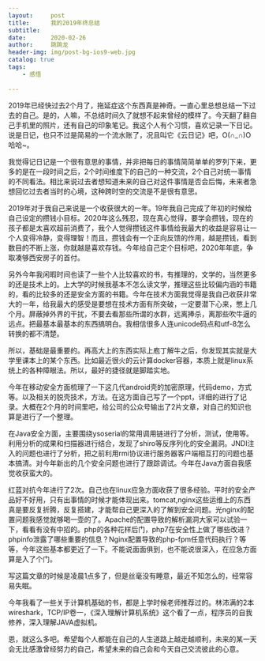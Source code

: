 ```yaml
---
layout:     post
title:      我的2019年终总结
subtitle:   
date:       2020-02-26
author:     跳跳龙
header-img: img/post-bg-ios9-web.jpg
catalog: true
tags:
    - 感悟
            
---
```


 

2019年已经快过去2个月了，拖延症这个东西真是神奇。一直心里总想总结一下过去的自己。是的，人嘛，不总结时间久了就想不起来曾经的模样了。今天翻了翻自己手机里的照片，还有自己的印象笔记。我这个人有个习惯，喜欢记录一下日记。说是日记，也只不过是简易的一个流水账了，况且叫它《云日记》吧，O(∩_∩)O哈哈~。

我觉得记日记是一个很有意思的事情，并非把每日的事情简简单单的罗列下来，更多的是在一段时间之后，2个时间维度下的自己的一种交流，2个自己对统一事情的不同看法。相比来说过去者想知道未来的自己对这件事情是否会后悔，未来者急想回忆过去者当时的心境，这种跨时空的交流是不是很有意思。

2019年对于我自己来说是一个收获很大的一年。19年我自己完成了年初的时候给自己设定的攒钱小目标。2020年这么残忍，现在真心觉得，要学会攒钱，现在的孩子都是太喜欢超前消费了，我个人觉得攒钱这件事情给我最大的收益是容易让一个人变得冷静，变得理智！而且，攒钱会有一个正向反馈的作用，越是攒钱，看到数目的不断上涨，你就越是喜欢存钱。今年给自己定个目标吧，2020年年底，争取凑够西安房子的首付。

另外今年我闲暇时间也读了一些个人比较喜欢的书，有推理的，文学的，当然更多的还是技术上的。上大学的时候我基本不怎么读文学，推理这些比较偏内涵的书籍的，看的比较多的还是安全方面的书籍。今年在技术方面我觉得是我自己收获非常大的一年，给我最大的感受是要想在技术方面有所突破，一定要潜下心来，憋上几个月。屏蔽掉外界的干扰，不要去看那些所谓的水群，远离捧杀，离那些吹牛逼的远点。把最基本最基本的东西搞明白。我相信很多人连unicode码点和utf-8怎么转换的都不清楚。

所以，基础是最重要的。再高大上的东西实际上庖丁解牛之后，你发现其实就是大学里课本上的某个东西。比如最近很火的云计算docker容器，本质上就是linux系统上的各种障眼法。所以，最好的捷径就是脚踏实地。

今年在移动安全方面梳理了一下这几代android壳的加密原理，代码demo，方式等。以及相关的脱壳技术，方法。在这方面自己写了一个ppt，详细的进行了记录。大概在2个月的时间里吧，给公司的公众号输出了2片文章，对自己的知识也算是进行了一个整理。

在Java安全方面，主要围绕ysoserial的常用调用链进行了分析，测试，使用等。利用分析的成果和扫描器进行结合，发现了shiro等反序列化的安全漏洞。JNDI注入的问题也进行了分析，把之前利用rmi协议进行服务器客户端相互打的问题也基本搞清。对今年新出的几个安全问题也进行了跟踪调试。今年在Java方面自我感觉收获蛮大的。

红蓝对抗今年进行了2次。自己也在linux应急方面收获了很多经验。平时的安全产品好不好用，只有出事情的时候才能体现出来。tomcat,nginx这些运维上的东西真是要反复折腾，反复搭建，才能帮自己更深入的了解到安全问题。光nginx的配置问题我感觉就够喝一壶的了。Apache的配置导致的解析漏洞大家可以试验一下，看看有没有中招的。php的各种花样后门，php7在安全性上做了哪些改进？phpinfo泄露了哪些重要的信息？Nginx配置导致的php-fpm任意代码执行？等等，今年这些基本都更近了一下。不能说面面俱到，也不能说很深入，在应急方面算是入了个门。

写这篇文章的时候是凌晨1点多了，但是丝毫没有睡意，最近不知怎么的，经常容易失眠。

今年我看了一些关于计算机基础的书，都是上学时候老师推荐过的。林沛满的2本wireshark，TCP/IP卷一，《深入理解计算机系统》这个看了一点，程序员的自我修养，深入理解JAVA虚拟机。

恩，就这么多吧。希望每个人都能在自己的人生道路上越走越顺利，未来的某一天会无比感激曾经努力的自己，希望未来的自己会和今天自己交流彼此的心意。





